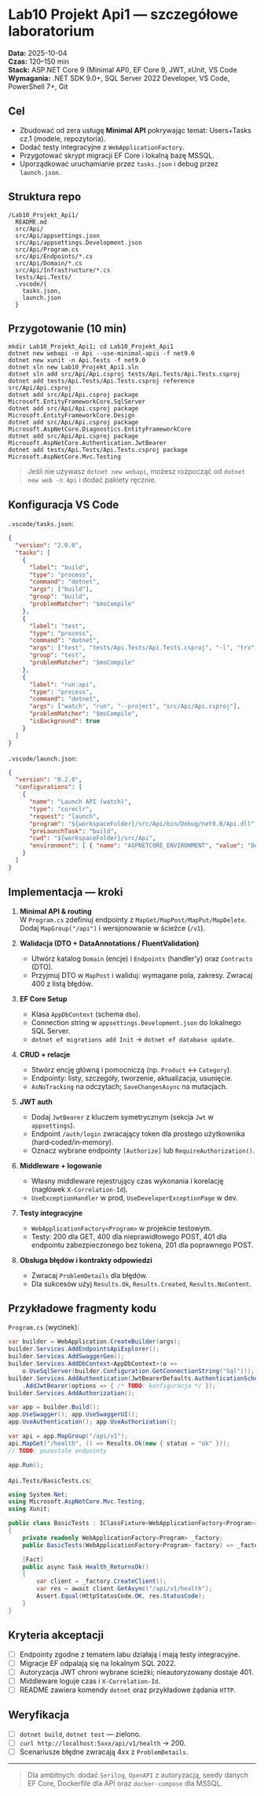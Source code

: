 # Lab10 Projekt Api1 — szczegółowe laboratorium

**Data:** 2025-10-04  
**Czas:** 120–150 min  
**Stack:** ASP.NET Core 9 (Minimal API), EF Core 9, JWT, xUnit, VS Code  
**Wymagania:** .NET SDK 9.0+, SQL Server 2022 Developer, VS Code, PowerShell 7+, Git

## Cel
- Zbudować od zera usługę **Minimal API** pokrywając temat: Users+Tasks cz.1 (modele, repozytoria).
- Dodać testy integracyjne z `WebApplicationFactory`.
- Przygotować skrypt migracji EF Core i lokalną bazę MSSQL.
- Uporządkować uruchamianie przez `tasks.json` i debug przez `launch.json`.

## Struktura repo
```
/Lab10_Projekt_Api1/
  README.md
  src/Api/
  src/Api/appsettings.json
  src/Api/appsettings.Development.json
  src/Api/Program.cs
  src/Api/Endpoints/*.cs
  src/Api/Domain/*.cs
  src/Api/Infrastructure/*.cs
  tests/Api.Tests/
  .vscode/{
    tasks.json,
    launch.json
  }
```

## Przygotowanie (10 min)
```pwsh
mkdir Lab10_Projekt_Api1; cd Lab10_Projekt_Api1
dotnet new webapi -n Api --use-minimal-apis -f net9.0
dotnet new xunit -n Api.Tests -f net9.0
dotnet sln new Lab10_Projekt_Api1.sln
dotnet sln add src/Api/Api.csproj tests/Api.Tests/Api.Tests.csproj
dotnet add tests/Api.Tests/Api.Tests.csproj reference src/Api/Api.csproj
dotnet add src/Api/Api.csproj package Microsoft.EntityFrameworkCore.SqlServer
dotnet add src/Api/Api.csproj package Microsoft.EntityFrameworkCore.Design
dotnet add src/Api/Api.csproj package Microsoft.AspNetCore.Diagnostics.EntityFrameworkCore
dotnet add src/Api/Api.csproj package Microsoft.AspNetCore.Authentication.JwtBearer
dotnet add tests/Api.Tests/Api.Tests.csproj package Microsoft.AspNetCore.Mvc.Testing
```

> Jeśli nie używasz `dotnet new webapi`, możesz rozpocząć od `dotnet new web -n Api` i dodać pakiety ręcznie.

## Konfiguracja VS Code
`.vscode/tasks.json`:
```json
{
  "version": "2.0.0",
  "tasks": [
    {
      "label": "build",
      "type": "process",
      "command": "dotnet",
      "args": ["build"],
      "group": "build",
      "problemMatcher": "$msCompile"
    },
    {
      "label": "test",
      "type": "process",
      "command": "dotnet",
      "args": ["test", "tests/Api.Tests/Api.Tests.csproj", "-l", "trx"],
      "group": "test",
      "problemMatcher": "$msCompile"
    },
    {
      "label": "run:api",
      "type": "process",
      "command": "dotnet",
      "args": ["watch", "run", "--project", "src/Api/Api.csproj"],
      "problemMatcher": "$msCompile",
      "isBackground": true
    }
  ]
}
```

`.vscode/launch.json`:
```json
{
  "version": "0.2.0",
  "configurations": [
    {
      "name": "Launch API (watch)",
      "type": "coreclr",
      "request": "launch",
      "program": "${workspaceFolder}/src/Api/bin/Debug/net9.0/Api.dll",
      "preLaunchTask": "build",
      "cwd": "${workspaceFolder}/src/Api",
      "environment": [ { "name": "ASPNETCORE_ENVIRONMENT", "value": "Development" } ]
    }
  ]
}
```

## Implementacja — kroki
1. **Minimal API & routing**  
   W `Program.cs` zdefiniuj endpointy z `MapGet/MapPost/MapPut/MapDelete`. Dodaj `MapGroup("/api")` i wersjonowanie w ścieżce (`/v1`).

2. **Walidacja (DTO + DataAnnotations / FluentValidation)**  
   - Utwórz katalog `Domain` (encje) i `Endpoints` (handler’y) oraz `Contracts` (DTO).  
   - Przyjmuj DTO w `MapPost` i waliduj: wymagane pola, zakresy. Zwracaj 400 z listą błędów.

3. **EF Core Setup**  
   - Klasa `AppDbContext` (schema `dbo`).  
   - Connection string w `appsettings.Development.json` do lokalnego SQL Server.  
   - `dotnet ef migrations add Init` → `dotnet ef database update`.

4. **CRUD + relacje**  
   - Stwórz encję główną i pomocniczą (np. `Product` ↔ `Category`).  
   - Endpointy: listy, szczegóły, tworzenie, aktualizacja, usunięcie.  
   - `AsNoTracking` na odczytach; `SaveChangesAsync` na mutacjach.

5. **JWT auth**  
   - Dodaj `JwtBearer` z kluczem symetrycznym (sekcja `Jwt` w `appsettings`).  
   - Endpoint `/auth/login` zwracający token dla prostego użytkownika (hard‑coded/in‑memory).  
   - Oznacz wybrane endpointy `[Authorize]` lub `RequireAuthorization()`.

6. **Middleware + logowanie**  
   - Własny middleware rejestrujący czas wykonania i korelację (nagłówek `X-Correlation-Id`).  
   - `UseExceptionHandler` w prod, `UseDeveloperExceptionPage` w dev.

7. **Testy integracyjne**  
   - `WebApplicationFactory<Program>` w projekcie testowym.  
   - Testy: 200 dla GET, 400 dla nieprawidłowego POST, 401 dla endpointu zabezpieczonego bez tokena, 201 dla poprawnego POST.

8. **Obsługa błędów i kontrakty odpowiedzi**  
   - Zwracaj `ProblemDetails` dla błędów.  
   - Dla sukcesów użyj `Results.Ok`, `Results.Created`, `Results.NoContent`.

## Przykładowe fragmenty kodu

`Program.cs` (wycinek):
```csharp
var builder = WebApplication.CreateBuilder(args);
builder.Services.AddEndpointsApiExplorer();
builder.Services.AddSwaggerGen();
builder.Services.AddDbContext<AppDbContext>(o =>
    o.UseSqlServer(builder.Configuration.GetConnectionString("Sql")));
builder.Services.AddAuthentication(JwtBearerDefaults.AuthenticationScheme)
    .AddJwtBearer(options => { /* TODO: konfiguracja */ });
builder.Services.AddAuthorization();

var app = builder.Build();
app.UseSwagger(); app.UseSwaggerUI();
app.UseAuthentication(); app.UseAuthorization();

var api = app.MapGroup("/api/v1");
api.MapGet("/health", () => Results.Ok(new { status = "ok" }));
// TODO: pozostałe endpointy

app.Run();
```

`Api.Tests/BasicTests.cs`:
```csharp
using System.Net;
using Microsoft.AspNetCore.Mvc.Testing;
using Xunit;

public class BasicTests : IClassFixture<WebApplicationFactory<Program>>
{
    private readonly WebApplicationFactory<Program> _factory;
    public BasicTests(WebApplicationFactory<Program> factory) => _factory = factory;

    [Fact]
    public async Task Health_ReturnsOk()
    {
        var client = _factory.CreateClient();
        var res = await client.GetAsync("/api/v1/health");
        Assert.Equal(HttpStatusCode.OK, res.StatusCode);
    }
}
```

## Kryteria akceptacji
- [ ] Endpointy zgodne z tematem labu działają i mają testy integracyjne.  
- [ ] Migracje EF odpalają się na lokalnym SQL 2022.  
- [ ] Autoryzacja JWT chroni wybrane ścieżki; nieautoryzowany dostaje 401.  
- [ ] Middleware loguje czas i `X-Correlation-Id`.  
- [ ] README zawiera komendy `dotnet` oraz przykładowe żądania `HTTP`.

## Weryfikacja
- [ ] `dotnet build`, `dotnet test` — zielono.  
- [ ] `curl http://localhost:5xxx/api/v1/health` → 200.  
- [ ] Scenariusze błędne zwracają 4xx z `ProblemDetails`.  

---

> Dla ambitnych: dodać `Serilog`, `OpenAPI` z autoryzacją, seedy danych EF Core, Dockerfile dla API oraz `docker-compose` dla MSSQL.

